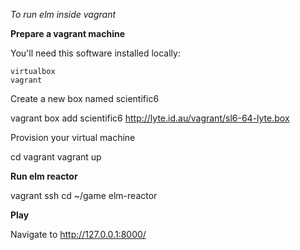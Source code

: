 
*To run elm inside vagrant*

**Prepare a vagrant machine**

You'll need this software installed locally:

    virtualbox
    vagrant

Create a new box named scientific6

  vagrant box add scientific6 http://lyte.id.au/vagrant/sl6-64-lyte.box

Provision your virtual machine

  cd vagrant
  vagrant up

**Run elm reactor**

  vagrant ssh
  cd ~/game
  elm-reactor

**Play**

Navigate to http://127.0.0.1:8000/
